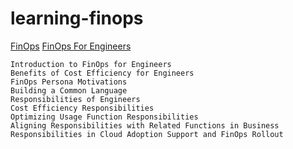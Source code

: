 # learning-finops


[FinOps](https://www.finops.org/introduction/what-is-finops/)
[FinOps For Engineers](https://learn.finops.org/path/finops-for-engineers)

``` 
Introduction to FinOps for Engineers
Benefits of Cost Efficiency for Engineers
FinOps Persona Motivations
Building a Common Language
Responsibilities of Engineers
Cost Efficiency Responsibilities
Optimizing Usage Function Responsibilities
Aligning Responsibilities with Related Functions in Business
Responsibilities in Cloud Adoption Support and FinOps Rollout
